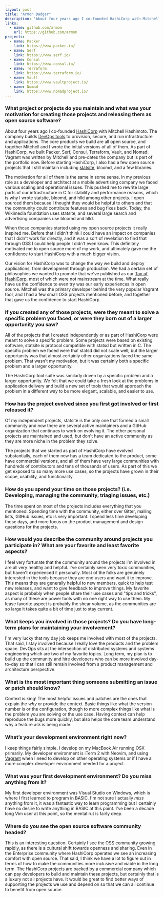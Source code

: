 ```yaml
---
layout: post
title: "Armon Dadgar"
description: "About four years ago I co-founded HashiCorp with Mitchell Hashimoto."
links:
  - name: github.com/armon
    url: https://github.com/armon
projects:
  - name: Packer
    link: https://www.packer.io/
  - name: Serf
    link: https://www.serf.io/
  - name: Consul
    link: https://www.consul.io/
  - name: Terraform
    link: https://www.terraform.io/
  - name: Vault
    link: https://www.vaultproject.io/
  - name: Nomad
    link: https://www.nomadproject.io/
---
```


### What project or projects do you maintain and what was your motivation for creating those projects and releasing them as open source software?

About four years ago I co-founded [HashiCorp](https://www.hashicorp.com) with Mitchell Hashimoto.
The company builds [DevOps tools](https://www.hashicorp.com/devops.html) to provision, secure, and run
infrastructure and applications. The core products we build are all open source, and together Mitchell and
I wrote the initial versions of all of them. As part of HashiCorp, we built Packer, Serf, Consul, Terraform,
Vault, and Nomad. Vagrant was written by Mitchell and pre-dates the company but is part of the portfolio now.
Before starting HashiCorp, I also had a few open source projects that I still maintain including
[statsite](https://github.com/statsite/statsite), bloomd, and a few libraries.

The motivation for all of them is the same in some sense. In my previous role as a developer and architect
at a mobile advertising company we faced various scaling and operational issues. This pushed me to rewrite
large parts of our infrastructure in C for stability and performance reasons, which is why I wrote statsite,
bloomd, and hlld among other projects. I open sourced them because I thought they would be helpful to others
and that the community could contribute features and bug fixes back. Today, the Wikimedia foundation uses
statsite, and several large search and advertising companies use bloomd and hlld.

When those companies started using my open source projects it really inspired me. Before that I didn't think
I could have an impact on companies that I didn't work for directly, and it was a sort of revelation to find
that through OSS I could help people I didn't even know. This definitely motivated me to open source more
of my work, and ultimately gave me the confidence to start HashiCorp with a much bigger vision.

Our vision for HashiCorp was to change the way we build and deploy applications, from development
through production. We had a certain set of philosophies we wanted to promote that we've published
as our [Tao of HashiCorp](https://www.hashicorp.com/tao.html), most of which were not mainstream at
the time. What really have us the confidence to even try was our early experiences in open source.
Mitchell was the primary developer behind the very popular Vagrant tool, and I had a few small OSS
projects mentioned before, and together that gave us the confidence to start HashiCorp.

### If you created any of those projects, were they meant to solve a specific problem you faced, or were they born out of a larger opportunity you saw?

All of the projects that I created independently or as part of HashiCorp were meant to
solve a specific problem. Some projects were based on existing software, statsite is
protocol compatible with statsd but written in C. The specific problem we faced were
that statsd did not scale well, but the larger opportunity was that almost certainly
other organizations faced the same problem. That wasn't my motivation, but it was certainly
both a specific problem and a larger opportunity.

The HashiCorp tool suite was similarly driven by a specific problem and a larger opportunity.
We felt that we could take a fresh look at the problems in application delivery and build
a new set of tools that would approach the problem in a different way to be more elegant,
scalable, and easier to use.

### How has the project evolved since you first got involved or first released it?

Of my independent projects, statsite is the only one that formed a small community and now
there are several active maintainers and a GitHub organization that continues to work on evolving
it. The other personal projects are maintained and used, but don't have an active community
as they are more niche in the problem they solve.

The projects that we started as part of HashiCorp have evolved substantially, each of them
now has a team dedicated to the product, some have commercial versions, and all of them have
very large communities with hundreds of contributors and tens of thousands of users. As part of
this we get exposed to so many more use cases, so the projects have grown in their scope,
usability, and functionality.

### How do you spend your time on those projects? (i.e. Developing, managing the community, triaging issues, etc.)

The time spent on most of the projects includes everything that you mentioned.
Spending time with the community, either over Gitter, mailing lists, GitHub issues, etc is very
important. I spend less time developing these days, and more focus on the product management
and design questions for the projects.

### How would you describe the community around projects you participate in? What are your favorite and least favorite aspects?

I feel very fortunate that the community around the projects I'm involved in are all very
healthy and helpful. I've certainly seen very toxic communities, but haven't experienced it
personally. Most of the folks are genuinely interested in the tools because they are end users
and want it to improve. This means they are generally helpful to new members, quick to help test
new releases, and want to give feedback to improve things. My favorite aspect is probably when people
share their use cases and "tips and tricks", as many of these are power tools with no one right way
to use them. My lease favorite aspect is probably the shear volume, as the communities are so large
it takes quite a bit of time just to stay current.

### What keeps you involved in those projects? Do you have long-term plans for maintaining your involvement?

I'm very lucky that my day job keeps me involved with most of the projects. That said, I stay
involved because I really love the products and the problem space. DevOps sits at the intersection
of distributed systems and systems engineering which are two of my favorite topics. Long term,
my plan is to build up the community and hire developers who can be more involved day-to-day so that
I can still remain involved from a product management and architecture perspective.

### What is the most important thing someone submitting an issue or patch should know?

Context is king! The most helpful issues and patches are the ones that explain the _why_
or provide the context. Basic things like what the version number is or the configuration,
though to more complex things like what is the problem you are solving or the use case.
Having context can help reproduce the bugs more quickly, but also helps the core team understand
why a feature ask is being made.

### What’s your development environment right now?

I keep things fairly simple. I develop on my MacBook Air running OSX primarily.
My developer environment is iTerm 2 with Neovim, and using [Vagrant](https://www.vagrantup.com)
when I need to develop on other operating systems or if I have a more complex developer environment
needed for a project.

### What was your first development environment? Do you miss anything from it?

My first developer environment was Visual Studio on Windows, which is where I first
learned to program in BASIC. I'm not sure I actually _miss_ anything from it, it was
a fantastic way to learn programming but I certainly have no desire to write anything
in BASIC at this point. I've been a decade long Vim user at this point, so the mental
rut is fairly deep.

### Where do you see the open source software community headed?

This is an interesting question. Certainly I see the OSS community growing rapidly,
as there is a cultural shift towards openness and sharing. Even in the Enterprise community
where HashiCorp operates we see an increasing comfort with open source. That said, I think
we have a lot to figure out in terms of how to make the communities more inclusive and viable
in the long term. The HashiCorp projects are backed by a commercial company which can
pay developers to build and maintain these projects, but certainly that is a luxury not
all projects have. It would be great to find better ways of supporting the projects we use
and depend on so that we can all continue to benefit from open source.
